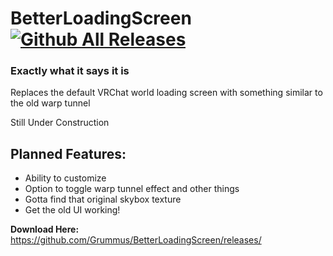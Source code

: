 # BetterLoadingScreen [![Github All Releases](https://img.shields.io/github/downloads/Grummus/BetterLoadingScreen/total.svg)]()
### Exactly what it says it is

Replaces the default VRChat world loading screen with something similar to the old warp tunnel

Still Under Construction

## Planned Features:
 - Ability to customize
 - Option to toggle warp tunnel effect and other things
 - Gotta find that original skybox texture
 - Get the old UI working!

**Download Here:**  
https://github.com/Grummus/BetterLoadingScreen/releases/

